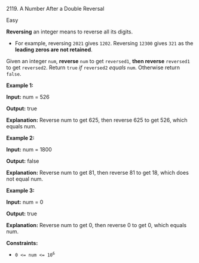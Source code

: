 2119\. A Number After a Double Reversal

Easy

**Reversing** an integer means to reverse all its digits.

*   For example, reversing `2021` gives `1202`. Reversing `12300` gives `321` as the **leading zeros are not retained**.

Given an integer `num`, **reverse** `num` to get `reversed1`, **then reverse** `reversed1` to get `reversed2`. Return `true` _if_ `reversed2` _equals_ `num`. Otherwise return `false`.

**Example 1:**

**Input:** num = 526

**Output:** true

**Explanation:** Reverse num to get 625, then reverse 625 to get 526, which equals num.

**Example 2:**

**Input:** num = 1800

**Output:** false

**Explanation:** Reverse num to get 81, then reverse 81 to get 18, which does not equal num.

**Example 3:**

**Input:** num = 0

**Output:** true

**Explanation:** Reverse num to get 0, then reverse 0 to get 0, which equals num.

**Constraints:**

*   <code>0 <= num <= 10<sup>6</sup></code>